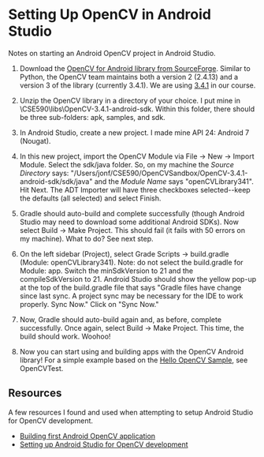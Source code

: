 # Setting Up OpenCV in Android Studio
Notes on starting an Android OpenCV project in Android Studio.

1. Download the [OpenCV for Android library from SourceForge](https://sourceforge.net/projects/opencvlibrary/files/opencv-android/). Similar to Python, the OpenCV team maintains both a version 2 (2.4.13) and a version 3 of the library (currently 3.4.1). We are using [3.4.1](https://sourceforge.net/projects/opencvlibrary/files/opencv-android/3.4.1/) in our course. 

2. Unzip the OpenCV library in a directory of your choice. I put mine in \CSE590\libs\OpenCV-3.4.1-android-sdk. Within this folder, there should be three sub-folders: apk, samples, and sdk.

3. In Android Studio, create a new project. I made mine API 24: Android 7 (Nougat).

4. In this new project, import the OpenCV Module via File -> New -> Import Module. Select the sdk/java folder. So, on my machine the *Source Directory* says: "/Users/jonf/CSE590/OpenCVSandbox/OpenCV-3.4.1-android-sdk/sdk/java" and the *Module Name* says "openCVLibrary341". Hit Next. The ADT Importer will have three checkboxes selected--keep the defaults (all selected) and select Finish.

5. Gradle should auto-build and complete successfully (though Android Studio may need to download some additional Android SDKs). Now select Build -> Make Project. This should fail (it fails with 50 errors on my machine). What to do? See next step.

6. On the left sidebar (Project), select Grade Scripts -> build.gradle (Module: openCVLibrary341). Note: do not select the build.gradle for Module: app. Switch the minSdkVersion to 21 and the compileSdkVersion to 21. Android Studio should show the yellow pop-up at the top of the build.gradle file that says "Gradle files have change since last sync. A project sync may be necessary for the IDE to work properly. Sync Now." Click on "Sync Now."

7. Now, Gradle should auto-build again and, as before, complete successfully. Once again, select Build -> Make Project. This time, the build should work. Woohoo!

8. Now you can start using and building apps with the OpenCV Android library! For a simple example based on the [Hello OpenCV Sample](https://docs.opencv.org/2.4/doc/tutorials/introduction/android_binary_package/dev_with_OCV_on_Android.html#hello-opencv-sample), see OpenCVTest.

## Resources
A few resources I found and used when attempting to setup Android Studio for OpenCV development.
* [Building first Android OpenCV application](https://docs.opencv.org/2.4/doc/tutorials/introduction/android_binary_package/dev_with_OCV_on_Android.html#hello-opencv-sample)
* [Setting up Android Studio for OpenCV development](https://medium.com/@sukritipaul005/a-beginners-guide-to-installing-opencv-android-in-android-studio-ea46a7b4f2d3)
